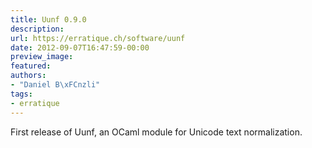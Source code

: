 ```yaml
---
title: Uunf 0.9.0
description:
url: https://erratique.ch/software/uunf
date: 2012-09-07T16:47:59-00:00
preview_image:
featured:
authors:
- "Daniel B\xFCnzli"
tags:
- erratique
---
```


<p>First release of Uunf, an OCaml module for Unicode text normalization.</p>
